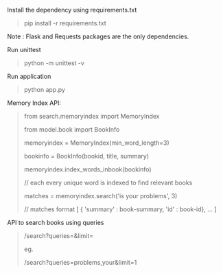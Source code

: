 

Install the dependency using requirements.txt

> pip install -r requirements.txt


Note : Flask and Requests packages are the only dependencies.

Run unittest

> python -m unittest -v

Run application

> python app.py

Memory Index API:

> from search.memoryindex import MemoryIndex
> 
> from model.book import BookInfo
> 
>   
> 
> memoryindex = MemoryIndex(min_word_length=3)
> 
> bookinfo = BookInfo(bookid, title, summary)
> 
> memoryindex.index_words_inbook(bookinfo)
> 
> // each every unique word is indexed to find relevant books
> 
>   
> 
> matches = memoryindex.search('is your problems', 3)
> 
>   
> 
> // matches format [ { 'summary' : book-summary, 'id' : book-id},
> ... ]

  

API to search books using queries

> /search?queries=<csv>&limit=<int>
> 
>   
> 
> eg.
> 
> /search?queries=problems,your&limit=1
